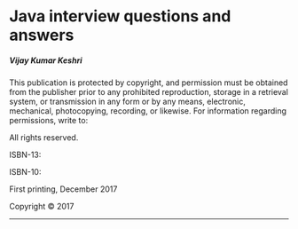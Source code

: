 
# Java interview questions and answers


##### Vijay Kumar Keshri




This publication is protected by copyright, and permission must be obtained from the publisher prior to any prohibited reproduction, storage in a retrieval system, or transmission in any form or by any means, electronic, mechanical, photocopying, recording, or likewise. For information regarding
permissions, write to:

All rights reserved.

ISBN-13: 

ISBN-10:

First printing, December 2017

Copyright © 2017

******
